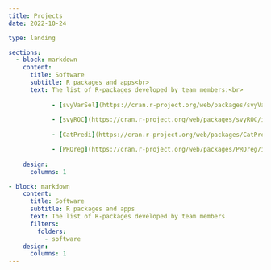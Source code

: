 ```yaml
---
title: Projects
date: 2022-10-24

type: landing

sections:
  - block: markdown
    content:
      title: Software
      subtitle: R packages and apps<br>
      text: The list of R-packages developed by team members:<br>
            
            - [svyVarSel](https://cran.r-project.org/web/packages/svyVarSel/index.html)
    
            - [svyROC](https://cran.r-project.org/web/packages/svyROC/index.html)
    
            - [CatPredi](https://cran.r-project.org/web/packages/CatPredi/index.html)

            - [PROreg](https://cran.r-project.org/web/packages/PROreg/index.html)
    
    design:
      columns: 1

- block: markdown
    content:
      title: Software
      subtitle: R packages and apps
      text: The list of R-packages developed by team members
      filters:
        folders:
          - software
    design:
      columns: 1
---
```


